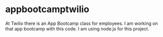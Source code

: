 # appbootcamptwilio

At Twilio there is an App Bootcamp class for employees. I am working on that app bootcamp with this code. I am using node.js for this project.
